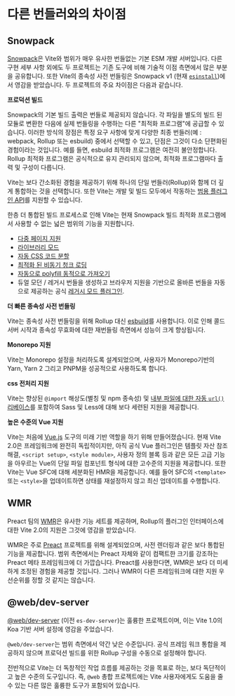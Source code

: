 # 다른 번들러와의 차이점

## Snowpack

[Snowpack](https://www.snowpack.dev/)은 Vite와 범위가 매우 유사한 번들없는 기본 ESM 개발 서버입니다. 다른 구현 세부 사항 외에도 두 프로젝트는 기존 도구에 비해 기술적 이점 측면에서 많은 부분을 공유합니다. 또한 Vite의 종속성 사전 번들링은 Snowpack v1 (현재 [`esinstall`](https://github.com/snowpackjs/snowpack/tree/main/esinstall))에서 영감을 받았습니다. 두 프로젝트의 주요 차이점은 다음과 같습니다.

**프로덕션 빌드**

Snowpack의 기본 빌드 출력은 번들로 제공되지 않습니다. 각 파일을 별도의 빌드 된 모듈로 변환한 다음에 실제 번들링을 수행하는 다른 "최적화 프로그램"에 공급할 수 있습니다. 이러한 방식의 장점은 특정 요구 사항에 맞게 다양한 최종 번들러(예 : webpack, Rollup 또는 esbuild) 중에서 선택할 수 있고, 단점은 그것이 다소 단편화된 경험이라는 것입니다. 예를 들면, esbuild 최적화 프로그램은 여전히 불안정합니다. Rollup 최적화 프로그램은 공식적으로 유지 관리되지 않으며, 최적화 프로그램마다 출력 및 구성이 다릅니다.

Vite는 보다 간소화된 경험을 제공하기 위해 하나의 단일 번들러(Rollup)와 함께 더 깊게 통합하는 것을 선택합니다. 또한 Vite는 개발 및 빌드 모두에서 작동하는 [범용 플러그인 API](./api-plugin)를 지원할 수 있습니다.

한층 더 통합된 빌드 프로세스로 인해 Vite는 현재 Snowpack 빌드 최적화 프로그램에서 사용할 수 없는 넓은 범위의 기능을 지원합니다.

- [다중 페이지 지원](./build#multi-page-app)
- [라이브러리 모드](./build#library-모드)
- [자동 CSS 코드 분할](./features#css-code-splitting)
- [최적화 된 비동기 청크 로딩](./features#async-chunk-loading-optimization)
- [자동으로 polyfill 동적으로 가져오기](./features#dynamic-import-polyfill)
- 듀얼 모던 / 레거시 번들을 생성하고 브라우저 지원을 기반으로 올바른 번들을 자동으로 제공하는 공식 [레거시 모드 플러그인](https://github.com/vitejs/vite/tree/main/packages/plugin-legacy).

**더 빠른 종속성 사전 번들링**

Vite는 종속성 사전 번들링을 위해 Rollup 대신 [esbuild](https://esbuild.github.io/)를 사용합니다. 이로 인해 콜드 서버 시작과 종속성 무효화에 대한 재번들링 측면에서 성능이 크게 향상됩니다.

**Monorepo 지원**

Vite는 Monorepo 설정을 처리하도록 설계되었으며, 사용자가 Monorepo기반의 Yarn, Yarn 2 그리고 PNPM을 성공적으로 사용하도록 합니다.

**css 전처리 지원**

Vite는 향상된 `@import` 해상도(별칭 및 npm 종속성) 및 [내부 파일에 대한 자동 `url()` 리베이스](./features#import-inlining-and-rebasing)를 포함하여 Sass 및 Less에 대해 보다 세련된 지원을 제공합니다.

**높은 수준의 Vue 지원**

Vite는 처음에 [Vue.js](https://vuejs.org/) 도구의 미래 기반 역할을 하기 위해 만들어졌습니다. 현재 Vite 2.0은 프레임워크에 완전히 독립적이지만, 아직 공식 Vue 플러그인은 템플릿 자산 참조 해결, `<script setup>`, `<style module>`, 사용자 정의 블록 등과 같은 모든 고급 기능을 아우르는 Vue의 단일 파일 컴포넌트 형식에 대한 고수준의 지원을 제공합니다. 또한 Vite는 Vue SFC에 대해 세분화된 HMR을 제공합니다. 예를 들어 SFC의 `<template>` 또는 `<style>`을 업데이트하면 상태를 재설정하지 않고 최신 업데이트를 수행합니다.

## WMR

Preact 팀의 [WMR](https://github.com/preactjs/wmr)은 유사한 기능 세트를 제공하며, Rollup의 플러그인 인터페이스에 대한 Vite 2.0의 지원은 그것에 영감을 받았습니다.

WMR은 주로 [Preact](https://preactjs.com/) 프로젝트를 위해 설계되었으며, 사전 렌더링과 같은 보다 통합된 기능을 제공합니다. 범위 측면에서는 Preact 자체와 같이 컴팩트한 크기를 강조하는 Preact 메타 프레임워크에 더 가깝습니다. Preact를 사용한다면, WMR은 보다 더 미세하게 조정된 경험을 제공할 것입니다. 그러나 WMR이 다른 프레임워크에 대한 지원 우선순위를 정할 것 같지는 않습니다.

## @web/dev-server

[@web/dev-server](https://modern-web.dev/docs/dev-server/overview/) (이전 `es-dev-server`)는 훌륭한 프로젝트이며, 이는 Vite 1.0의 Koa 기반 서버 설정에 영감을 주었습니다.

`@web/dev-server`는 범위 측면에서 약간 낮은 수준입니다. 공식 프레임 워크 통합을 제공하지 않으며 프로덕션 빌드를 위한 Rollup 구성을 수동으로 설정해야 합니다.

전반적으로 Vite는 더 독창적인 작업 흐름를 제공하는 것을 목표로 하는, 보다 독단적이고 높은 수준의 도구입니다. 즉, `@web` 총합 프로젝트에는 Vite 사용자에게도 도움을 줄 수 있는 다른 많은 훌륭한 도구가 포함되어 있습니다.
